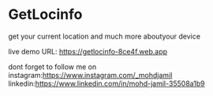 # GetLocinfo
get your current location and much more aboutyour device

live demo URL: https://getlocinfo-8ce4f.web.app

dont forget to follow me on 
    instagram:https://www.instagram.com/_mohdjamil
    linkedin:https://www.linkedin.com/in/mohd-jamil-35508a1b9
  

